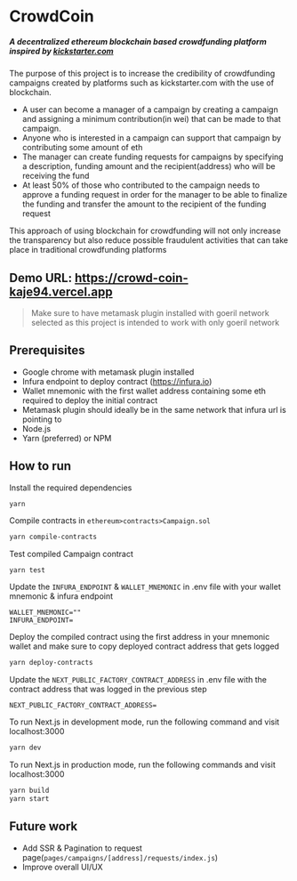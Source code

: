 # CrowdCoin
##### A decentralized ethereum blockchain based crowdfunding platform inspired by [kickstarter.com](https://www.kickstarter.com) 

The purpose of this project is to increase the credibility of crowdfunding campaigns created by platforms such as kickstarter.com with the use of blockchain. 
- A user can become a manager of a campaign by creating a campaign and assigning a minimum contribution(in wei) that can be made to that campaign. 
- Anyone who is interested in a campaign can support that campaign by contributing some amount of eth
- The manager can create funding requests for campaigns by specifying a description, funding amount and the recipient(address) who will be receiving the fund
- At least 50% of those who contributed to the campaign needs to approve a funding request in order for the manager to be able to finalize the funding and transfer the amount to the recipient of the funding request

This approach of using blockchain for crowdfunding will not only increase the transparency but also reduce possible fraudulent activities that can take place in traditional crowdfunding platforms

## Demo URL: https://crowd-coin-kaje94.vercel.app
> Make sure to have metamask plugin installed with goeril network selected as this project is intended to work with only goeril network

## Prerequisites
- Google chrome with metamask plugin installed
- Infura endpoint to deploy contract (https://infura.io)
- Wallet mnemonic with the first wallet address containing some eth required to deploy the initial contract
- Metamask plugin should ideally be in the same network that infura url is pointing to
- Node.js
- Yarn (preferred) or NPM

## How to run

Install the required dependencies
```sh
yarn
```

Compile contracts in `ethereum>contracts>Campaign.sol`
```sh
yarn compile-contracts
```

Test compiled Campaign contract
```
yarn test
```

Update the `INFURA_ENDPOINT` & `WALLET_MNEMONIC` in .env file with your wallet mnemonic & infura endpoint
```
WALLET_MNEMONIC=""
INFURA_ENDPOINT=
```

Deploy the compiled contract using the first address in your mnemonic wallet and make sure to copy deployed contract address that gets logged
```sh
yarn deploy-contracts
```

Update the `NEXT_PUBLIC_FACTORY_CONTRACT_ADDRESS` in .env file with the contract address that was logged in the previous step
```
NEXT_PUBLIC_FACTORY_CONTRACT_ADDRESS=
```

To run Next.js in development mode, run the following command and visit localhost:3000
```sh
yarn dev
```

To run Next.js in production mode, run the following commands and visit localhost:3000
```sh
yarn build
yarn start
```

## Future work
- Add SSR & Pagination to request page(`pages/campaigns/[address]/requests/index.js`)
- Improve overall UI/UX